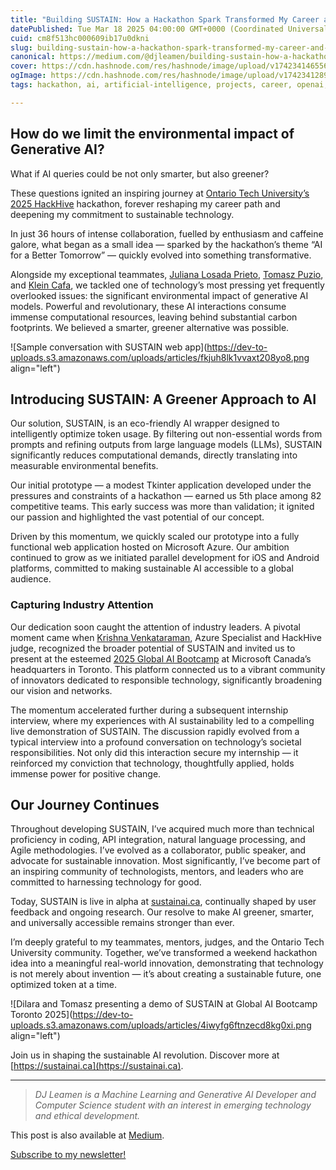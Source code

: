 ```yaml
---
title: "Building SUSTAIN: How a Hackathon Spark Transformed My Career and Commitment to Sustainable AI"
datePublished: Tue Mar 18 2025 04:00:00 GMT+0000 (Coordinated Universal Time)
cuid: cm8f513hc000609ib17u0dkni
slug: building-sustain-how-a-hackathon-spark-transformed-my-career-and-commitment-to-sustainable-ai
canonical: https://medium.com/@djleamen/building-sustain-how-a-hackathon-spark-transformed-my-career-and-commitment-to-sustainable-ai-f4c019890a89
cover: https://cdn.hashnode.com/res/hashnode/image/upload/v1742341465564/f44a4355-0eca-4039-a81b-aacf8ec1354b.png
ogImage: https://cdn.hashnode.com/res/hashnode/image/upload/v1742341289615/f7ceb068-8e52-42ae-88b3-8542f07260b8.webp
tags: hackathon, ai, artificial-intelligence, projects, career, openai, sustainability, llm, chatgpt

---
```


## How do we limit the environmental impact of Generative AI?

What if AI queries could be not only smarter, but also greener?

These questions ignited an inspiring journey at [Ontario Tech University’s 2025 HackHive](https://hackhive-otu.devpost.com/) hackathon, forever reshaping my career path and deepening my commitment to sustainable technology.

In just 36 hours of intense collaboration, fuelled by enthusiasm and caffeine galore, what began as a small idea — sparked by the hackathon’s theme “AI for a Better Tomorrow” — quickly evolved into something transformative.

Alongside my exceptional teammates, [Juliana Losada Prieto](https://www.linkedin.com/in/juliana-losada-prieto/), [Tomasz Puzio](https://www.linkedin.com/in/tomasz-puzio/), and [Klein Cafa](https://www.linkedin.com/in/cafakleinn/), we tackled one of technology’s most pressing yet frequently overlooked issues: the significant environmental impact of generative AI models. Powerful and revolutionary, these AI interactions consume immense computational resources, leaving behind substantial carbon footprints. We believed a smarter, greener alternative was possible.

![Sample conversation with SUSTAIN web app](https://dev-to-uploads.s3.amazonaws.com/uploads/articles/fkjuh8lk1vvaxt208yo8.png align="left")

## Introducing SUSTAIN: A Greener Approach to AI

Our solution, SUSTAIN, is an eco-friendly AI wrapper designed to intelligently optimize token usage. By filtering out non-essential words from prompts and refining outputs from large language models (LLMs), SUSTAIN significantly reduces computational demands, directly translating into measurable environmental benefits.

Our initial prototype — a modest Tkinter application developed under the pressures and constraints of a hackathon — earned us 5th place among 82 competitive teams. This early success was more than validation; it ignited our passion and highlighted the vast potential of our concept.

Driven by this momentum, we quickly scaled our prototype into a fully functional web application hosted on Microsoft Azure. Our ambition continued to grow as we initiated parallel development for iOS and Android platforms, committed to making sustainable AI accessible to a global audience.

### Capturing Industry Attention

Our dedication soon caught the attention of industry leaders. A pivotal moment came when [Krishna Venkataraman](https://www.linkedin.com/in/krishnavenk/), Azure Specialist and HackHive judge, recognized the broader potential of SUSTAIN and invited us to present at the esteemed [2025 Global AI Bootcamp](https://developer.microsoft.com/en-us/reactor/events/24488/) at Microsoft Canada’s headquarters in Toronto. This platform connected us to a vibrant community of innovators dedicated to responsible technology, significantly broadening our vision and networks.

The momentum accelerated further during a subsequent internship interview, where my experiences with AI sustainability led to a compelling live demonstration of SUSTAIN. The discussion rapidly evolved from a typical interview into a profound conversation on technology’s societal responsibilities. Not only did this interaction secure my internship — it reinforced my conviction that technology, thoughtfully applied, holds immense power for positive change.

## Our Journey Continues

Throughout developing SUSTAIN, I’ve acquired much more than technical proficiency in coding, API integration, natural language processing, and Agile methodologies. I’ve evolved as a collaborator, public speaker, and advocate for sustainable innovation. Most significantly, I’ve become part of an inspiring community of technologists, mentors, and leaders who are committed to harnessing technology for good.

Today, SUSTAIN is live in alpha at [sustainai.ca](http://sustainai.ca), continually shaped by user feedback and ongoing research. Our resolve to make AI greener, smarter, and universally accessible remains stronger than ever.

I’m deeply grateful to my teammates, mentors, judges, and the Ontario Tech University community. Together, we’ve transformed a weekend hackathon idea into a meaningful real-world innovation, demonstrating that technology is not merely about invention — it’s about creating a sustainable future, one optimized token at a time.

![Dilara and Tomasz presenting a demo of SUSTAIN at Global AI Bootcamp Toronto 2025](https://dev-to-uploads.s3.amazonaws.com/uploads/articles/4iwyfg6ftnzecd8kg0xi.png align="left")

Join us in shaping the sustainable AI revolution. Discover more at [https://sustainai.ca](https://sustainai.ca).

---

> *DJ Leamen is a Machine Learning and Generative Al Developer and Computer Science student with an interest in emerging technology and ethical development.*

This post is also available at [Medium](https://medium.com/@djleamen/building-sustain-how-a-hackathon-spark-transformed-my-career-and-commitment-to-sustainable-ai-f4c019890a89).

[Subscribe to my newsletter!](https://djleamen.substack.com/subscribe)